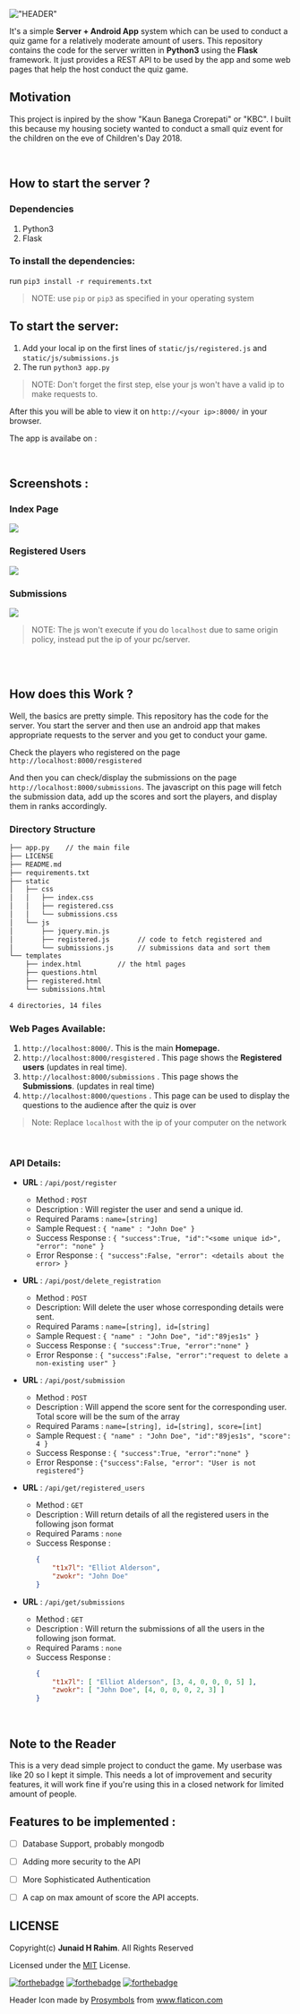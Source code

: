 !["HEADER"](screenshots/header.png)

It's a simple **Server + Android App** system which can be used to conduct a quiz game for a relatively
moderate amount of users. This repository contains the code for the server written in **Python3** using the
**Flask** framework. It just provides a REST API to be used by the app and some web pages that help the host
conduct the quiz game.

## Motivation 

This project is inpired by the show "Kaun Banega Crorepati" or "KBC". I built this because my housing society wanted
to conduct a small quiz event for the children on the eve of Children's Day 2018.

<br>

## How to start the server ?

### Dependencies 

1. Python3
2. Flask

### To install the dependencies:
 
run `pip3 install -r requirements.txt`
> NOTE: use `pip` or `pip3` as specified in your operating system


## To start the server:
1. Add your local ip on the first lines of `static/js/registered.js` and `static/js/submissions.js`
2. The run `python3 app.py`

> NOTE: Don't forget the first step, else your js won't have a valid ip to make requests to.

After this you will be able to view it on `http://<your ip>:8000/` in your browser.

The app is availabe on : 

<br>

## Screenshots : 

### Index Page
![](screenshots/index.png) <br>

### Registered Users
![](screenshots/registered.png) <br>

### Submissions
![](screenshots/submissions.png) 


> NOTE: The js won't execute if you do `localhost` due to same origin policy, instead put the ip of your pc/server.

<br><br>

## How does this Work ?

Well, the basics are pretty simple. This repository has the code for the server. You start the server
and then use an android app that makes appropriate requests to the server and you get to conduct your game.

Check the players who registered on the page `http://localhost:8000/resgistered`

And then you can check/display the submissions on the page `http://localhost:8000/submissions`. The javascript
on this page will fetch the submission data, add up the scores and sort the players, and display them in ranks
accordingly.

### Directory Structure

```bash
├── app.py    // the main file
├── LICENSE
├── README.md
├── requirements.txt
├── static
│   ├── css
│   │   ├── index.css
│   │   ├── registered.css
│   │   └── submissions.css
│   └── js
│       ├── jquery.min.js
│       ├── registered.js       // code to fetch registered and
│       └── submissions.js      // submissions data and sort them
└── templates
    ├── index.html         // the html pages
    ├── questions.html
    ├── registered.html
    └── submissions.html

4 directories, 14 files
```

### Web Pages Available:

1. `http://localhost:8000/`. This is the main **Homepage.**
2. `http://localhost:8000/resgistered` . This page shows the **Registered users** (updates in real time).
3. `http://localhost:8000/submissions` . This page shows the **Submissions**. (updates in real time)
4. `http://localhost:8000/questions` . This page can be used to display the questions to the audience after the quiz is over

> Note: Replace `localhost` with the ip of your computer on the network

<br>

### API Details:

* **URL** : `/api/post/register`

    * Method : `POST`
    * Description : Will register the user and send a unique id.
    * Required Params : `name=[string]`
    * Sample Request : `{ "name" : "John Doe" }`
    * Success Response : `{ "success":True, "id":"<some unique id>", "error": "none" }`
    * Error Response : `{ "success":False, "error": <details about the error> }`

* **URL** : `/api/post/delete_registration`

    * Method : `POST`
    * Description: Will delete the user whose corresponding details were sent.
    * Required Params : `name=[string], id=[string]`
    * Sample Request : `{ "name" : "John Doe", "id":"89jes1s" }`
    * Success Response : `{ "success":True, "error":"none" }`
    * Error Response : `{ "success":False, "error":"request to delete a non-existing user" }`


* **URL** : `/api/post/submission`

    * Method : `POST`
    * Description : Will append the score sent for the corresponding user. Total score will be the sum of the array
    * Required Params : `name=[string], id=[string], score=[int]`
    * Sample Request : `{ "name" : "John Doe", "id":"89jes1s", "score": 4 }`
    * Success Response : `{ "success":True, "error":"none" }`
    * Error Response : `{"success":False, "error": "User is not registered"}`

* **URL** : `/api/get/registered_users`

    * Method : `GET`
    * Description : Will return details of all the registered users in the following json format
    * Required Params : `none`
    * Success Response : 
        ```json
        {
            "t1x7l": "Elliot Alderson",
            "zwokr": "John Doe"
        }
        ```

* **URL** : `/api/get/submissions`

    * Method : `GET`
    * Description : Will return the submissions of all the users in the following json format.
    * Required Params : `none`
    * Success Response : 
        ```json
        {   
            "t1x7l": [ "Elliot Alderson", [3, 4, 0, 0, 0, 5] ],
            "zwokr": [ "John Doe", [4, 0, 0, 0, 2, 3] ]
        }
        ```

<br>

## Note to the Reader

This is a very dead simple project to conduct the game. My userbase was like 20 so I kept it simple. This needs a lot of improvement and security features, it will work fine if you're using this in a closed network for 
limited amount of people.

## Features to be implemented :

- [ ] Database Support, probably mongodb
- [ ] Adding more security to the API
- [ ] More Sophisticated Authentication
- [ ] A cap on max amount of score the API accepts.


## LICENSE

Copyright(c) **Junaid H Rahim**. All Rights Reserved

Licensed under the [MIT](LICENSE) License.

[![forthebadge](https://forthebadge.com/images/badges/built-with-love.svg)](https://forthebadge.com)
[![forthebadge](https://forthebadge.com/images/badges/made-with-python.svg)](https://forthebadge.com)
[![forthebadge](https://forthebadge.com/images/badges/for-you.svg)](https://forthebadge.com)

Header Icon made by <a href="https://www.flaticon.com/authors/prosymbols" title="Prosymbols">Prosymbols</a> from <a href="https://www.flaticon.com/" title="Flaticon">www.flaticon.com</a>